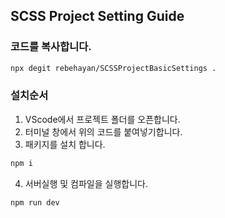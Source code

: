 ## SCSS Project Setting Guide

### 코드를 복사합니다.

```bash
npx degit rebehayan/SCSSProjectBasicSettings .
```

### 설치순서

1. VScode에서 프로젝트 폴더를 오픈합니다.
2. 터미널 창에서 위의 코드를 붙여넣기합니다.
3. 패키지를 설치 합니다.

```bash
npm i
```

4. 서버실행 및 컴파일을 실행합니다.

```bash
npm run dev
```
